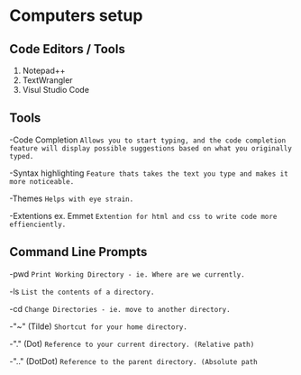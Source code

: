 # Computers setup


## Code Editors / Tools
1. Notepad++
1. TextWrangler
1. Visul Studio Code

## Tools
-Code Completion `Allows you to start typing, and the code completion
feature will display possible suggestions based on what you originally
typed.`

-Syntax highlighting `Feature thats takes the text you type and makes it more noticeable.`

-Themes `Helps with eye strain.`

-Extentions ex. Emmet `Extention for html and css to write code more effienciently.`


## Command Line Prompts
-pwd
`Print Working Directory - ie. Where are we currently.`

-ls
`List the contents of a directory.`

-cd
`Change Directories - ie. move to another directory.`

-"~" (Tilde) `Shortcut for your home directory.`

-"." (Dot) `Reference to your current directory. (Relative path)`

-".." (DotDot) `Reference to the parent directory. (Absolute path`


